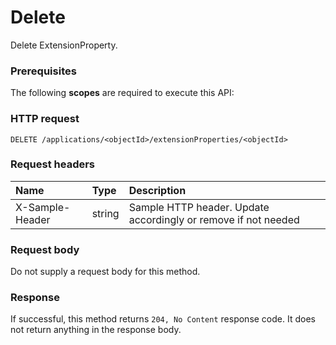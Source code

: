 # Delete

Delete ExtensionProperty.
### Prerequisites
The following **scopes** are required to execute this API: 
### HTTP request
<!-- { "blockType": "ignored" } -->
```http
DELETE /applications/<objectId>/extensionProperties/<objectId>

```
### Request headers
| Name       | Type | Description|
|:---------------|:--------|:----------|
| X-Sample-Header  | string  | Sample HTTP header. Update accordingly or remove if not needed|

### Request body
Do not supply a request body for this method.


### Response
If successful, this method returns `204, No Content` response code. It does not return anything in the response body.


<!-- uuid: d45e39d1-7873-4cd3-9394-343df2831eca
2015-10-19 09:46:34 UTC -->
<!-- {
  "type": "#page.annotation",
  "description": "Delete",
  "keywords": "",
  "section": "documentation",
  "tocPath": ""
}-->